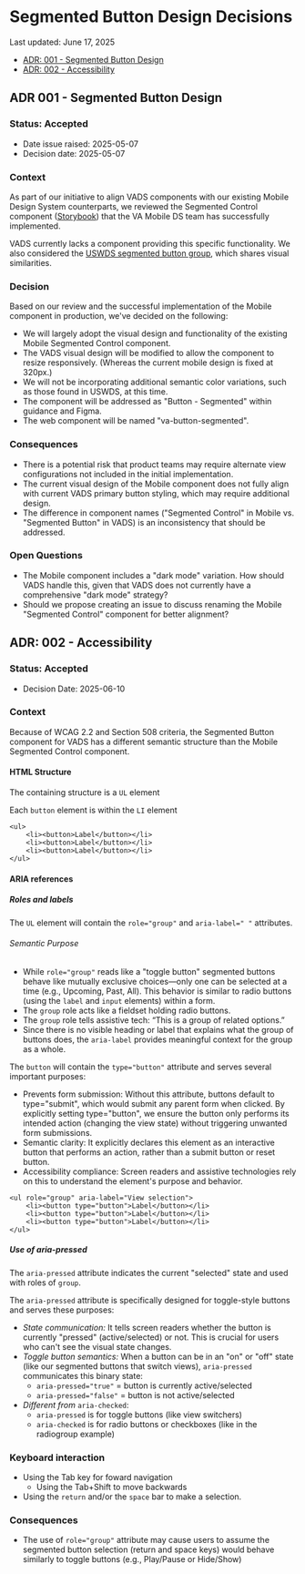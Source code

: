# Segmented Button Design Decisions
Last updated: June 17, 2025

- [ADR: 001 - Segmented Button Design](#ADR-001---Segmented-Button-Design)
- [ADR: 002 - Accessibility](#ADR-002---Accessibility)


## ADR 001 - Segmented Button Design

### Status: Accepted

- Date issue raised: 2025-05-07
- Decision date: 2025-05-07

### Context

As part of our initiative to align VADS components with our existing Mobile Design System counterparts, we reviewed the Segmented Control component ([Storybook](https://design.va.gov/storybook/?path=/docs/va-mobile_segmented-control--docs)) that the VA Mobile DS team has successfully implemented.

VADS currently lacks a component providing this specific functionality. We also considered the [USWDS segmented button group](https://designsystem.digital.gov/components/button-group/), which shares visual similarities.

### Decision

Based on our review and the successful implementation of the Mobile component in production, we've decided on the following:

* We will largely adopt the visual design and functionality of the existing Mobile Segmented Control component.
* The VADS visual design will be modified to allow the component to resize responsively. (Whereas the current mobile design is fixed at 320px.) 
* We will not be incorporating additional semantic color variations, such as those found in USWDS, at this time.
* The component will be addressed as "Button - Segmented" within guidance and Figma.
* The web component will be named "va-button-segmented".

### Consequences

* There is a potential risk that product teams may require alternate view configurations not included in the initial implementation.
* The current visual design of the Mobile component does not fully align with current VADS primary button styling, which may require additional design.
* The difference in component names ("Segmented Control" in Mobile vs. "Segmented Button" in VADS) is an inconsistency that should be addressed.

### Open Questions

* The Mobile component includes a "dark mode" variation. How should VADS handle this, given that VADS does not currently have a comprehensive "dark mode" strategy?
* Should we propose creating an issue to discuss renaming the Mobile "Segmented Control" component for better alignment?


## ADR: 002 - Accessibility

### Status: Accepted

- Decision Date: 2025-06-10



### Context

Because of WCAG 2.2 and Section 508 criteria, the Segmented Button component for VADS has a different semantic structure than the Mobile Segmented Control component.



#### HTML Structure

The containing structure is a `UL` element

Each `button` element is within the `LI` element



```
<ul>
    <li><button>Label</button></li>
    <li><button>Label</button></li>
    <li><button>Label</button></li>
</ul>
```

#### ARIA references

##### Roles and labels

The `UL` element will contain the `role="group"` and `aria-label=" "` attributes.

###### Semantic Purpose

- While `role="group"` reads like a "toggle button" segmented buttons behave like mutually exclusive choices—only one can be selected at a time (e.g., Upcoming, Past, All). This behavior is similar to radio buttons (using the `label` and `input` elements) within a form.
- The `group` role acts like a fieldset holding radio buttons.
- The `group` role tells assistive tech: “This is a group of related options.”
- Since there is no visible heading or label that explains what the group of buttons does, the `aria-label` provides meaningful context for the group as a whole.


The `button` will contain the `type="button"` attribute and serves several important purposes:

- Prevents form submission: Without this attribute, buttons default to type="submit", which would submit any parent form when clicked. By explicitly setting type="button", we ensure the button only performs its intended action (changing the view state) without triggering unwanted form submissions.
- Semantic clarity: It explicitly declares this element as an interactive button that performs an action, rather than a submit button or reset button.
- Accessibility compliance: Screen readers and assistive technologies rely on this to understand the element's purpose and behavior.

```
<ul role="group" aria-label="View selection">
    <li><button type="button">Label</button></li>
    <li><button type="button">Label</button></li>
    <li><button type="button">Label</button></li>
</ul>
```



##### Use of aria-pressed


The `aria-pressed` attribute indicates the current "selected" state and used with roles of `group`.

The `aria-pressed` attribute is specifically designed for toggle-style buttons and serves these purposes:

- *State communication:* It tells screen readers whether the button is currently "pressed" (active/selected) or not. This is crucial for users who can't see the visual state changes.
- *Toggle button semantics:* When a button can be in an "on" or "off" state (like our segmented buttons that switch views), `aria-pressed` communicates this binary state:
  - `aria-pressed="true"` = button is currently active/selected
  - `aria-pressed="false"` = button is not active/selected
- *Different from* `aria-checked`:
  - `aria-pressed` is for toggle buttons (like view switchers)
  - `aria-checked` is for radio buttons or checkboxes (like in the radiogroup example)

### Keyboard interaction

- Using the Tab key for foward navigation
  - Using the Tab+Shift to move backwards
- Using the `return` and/or the `space` bar to make a selection.

### Consequences

- The use of `role="group"` attribute may cause users to assume the segmented button selection (return and space keys) would behave similarly to toggle buttons (e.g., Play/Pause or Hide/Show)
